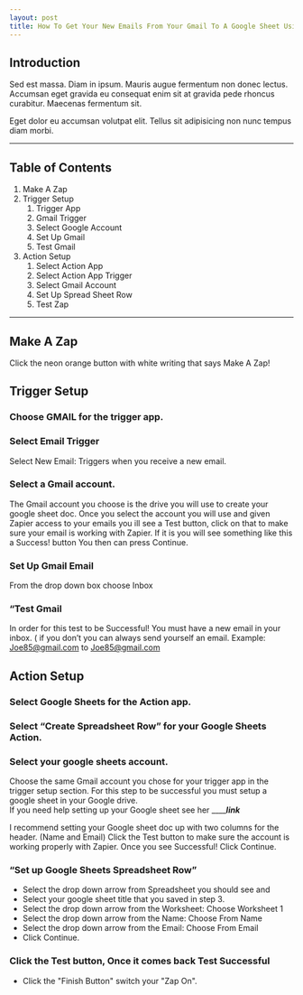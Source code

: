 ```yaml
---
layout: post
title: How To Get Your New Emails From Your Gmail To A Google Sheet Using Zapier!
---
```

## Introduction 

Sed est massa. Diam in ipsum. Mauris augue fermentum non donec lectus. Accumsan eget gravida eu consequat enim sit at gravida pede rhoncus curabitur. Maecenas fermentum sit. 

Eget dolor eu accumsan volutpat elit. Tellus sit adipisicing non nunc tempus diam morbi.

----------

## Table of Contents 
1. Make A Zap
2. Trigger Setup
    1. Trigger App
    1. Gmail Trigger
    1. Select Google Account
    1. Set Up Gmail
    1. Test Gmail
3. Action Setup
    1. Select Action App
    1. Select Action App Trigger
    1. Select Gmail Account
    1. Set Up Spread Sheet Row
    1. Test Zap

----------

## Make A Zap

Click the neon orange button with white writing that says Make A Zap! 

## Trigger Setup 

### Choose GMAIL for the trigger app.

### Select Email Trigger 

Select New Email: Triggers when you receive a new email.

### Select a Gmail account.

The Gmail account you choose is the drive you will use to create your google sheet doc.
Once you select the account you will use and given Zapier access to your emails you ill see a Test button, click on that to make sure your email is working with Zapier. If it is you will see something like this a Success! button You then can press Continue.

### Set Up Gmail Email 

From the drop down box choose Inbox 

###  “Test Gmail

In order for this test to be Successful! You must have a new email in your inbox. ( if you don’t you can always send yourself an email.
Example: Joe85@gmail.com to Joe85@gmail.com

## Action Setup 

### Select Google Sheets for the Action app.

### Select “Create Spreadsheet Row” for your Google Sheets Action.

### Select your google sheets account.

Choose the same Gmail account you chose for your trigger app in the trigger setup section.
For this step to be successful you must setup a google sheet in your Google drive.  
If you need help setting up your Google sheet see her _______link___

I recommend setting your Google sheet doc up with two columns for the header. (Name and Email) 
Click the Test button to make sure the account is working properly with Zapier.
Once you see Successful! Click Continue. 

### “Set up Google Sheets Spreadsheet Row”

 - Select the drop down arrow from Spreadsheet you should see and 
 - Select your google sheet title that you saved in step 3.
 - Select the drop down arrow from the Worksheet: Choose Worksheet 1
 - Select the drop down arrow from the Name: Choose From Name
 - Select the drop down arrow from the Email: Choose From Email
 - Click Continue. 

### Click the Test button, Once it comes back Test Successful 

 - Click the "Finish Button" switch your "Zap On".
